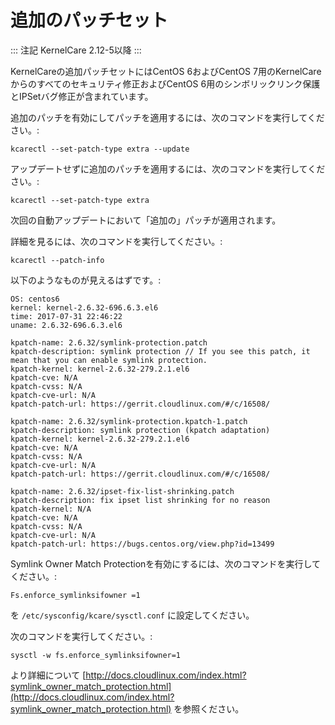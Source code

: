 # 追加のパッチセット


::: 注記
KernelCare 2.12-5以降
:::

KernelCareの追加パッチセットにはCentOS 6およびCentOS 7用のKernelCareからのすべてのセキュリティ修正およびCentOS 6用のシンボリックリンク保護とIPSetバグ修正が含まれています。

追加のパッチを有効にしてパッチを適用するには、次のコマンドを実行してください。:

```
kcarectl --set-patch-type extra --update
```

アップデートせずに追加のパッチを適用するには、次のコマンドを実行してください。:

```
kcarectl --set-patch-type extra
```

次回の自動アップデートにおいて「追加の」パッチが適用されます。

詳細を見るには、次のコマンドを実行してください。:

```
kcarectl --patch-info
```

以下のようなものが見えるはずです。:

```
OS: centos6
kernel: kernel-2.6.32-696.6.3.el6
time: 2017-07-31 22:46:22
uname: 2.6.32-696.6.3.el6
 
kpatch-name: 2.6.32/symlink-protection.patch
kpatch-description: symlink protection // If you see this patch, it mean that you can enable symlink protection.
kpatch-kernel: kernel-2.6.32-279.2.1.el6
kpatch-cve: N/A
kpatch-cvss: N/A
kpatch-cve-url: N/A
kpatch-patch-url: https://gerrit.cloudlinux.com/#/c/16508/
 
kpatch-name: 2.6.32/symlink-protection.kpatch-1.patch
kpatch-description: symlink protection (kpatch adaptation)
kpatch-kernel: kernel-2.6.32-279.2.1.el6
kpatch-cve: N/A
kpatch-cvss: N/A
kpatch-cve-url: N/A
kpatch-patch-url: https://gerrit.cloudlinux.com/#/c/16508/
 
kpatch-name: 2.6.32/ipset-fix-list-shrinking.patch
kpatch-description: fix ipset list shrinking for no reason
kpatch-kernel: N/A
kpatch-cve: N/A
kpatch-cvss: N/A
kpatch-cve-url: N/A
kpatch-patch-url: https://bugs.centos.org/view.php?id=13499
```
Symlink Owner Match Protectionを有効にするには、次のコマンドを実行してください。:

`Fs.enforce_symlinksifowner =1`

を `/etc/sysconfig/kcare/sysctl.conf` に設定してください。

次のコマンドを実行してください。:

```
sysctl -w fs.enforce_symlinksifowner=1
```

より詳細について [http://docs.cloudlinux.com/index.html?symlink_owner_match_protection.html](http://docs.cloudlinux.com/index.html?symlink_owner_match_protection.html) を参照ください。

